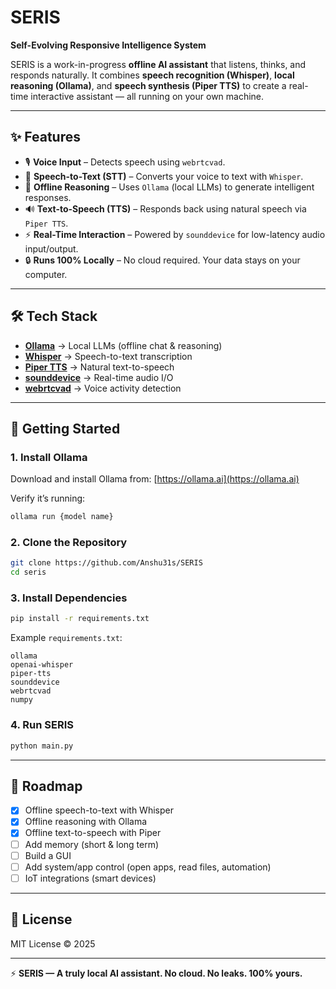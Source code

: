 # SERIS

**Self-Evolving Responsive Intelligence System**

SERIS is a work-in-progress **offline AI assistant** that listens, thinks, and responds naturally.
It combines **speech recognition (Whisper)**, **local reasoning (Ollama)**, and **speech synthesis (Piper TTS)** to create a real-time interactive assistant — all running on your own machine.

---

## ✨ Features

* 🎙️ **Voice Input** – Detects speech using `webrtcvad`.
* 📝 **Speech-to-Text (STT)** – Converts your voice to text with `Whisper`.
* 🧠 **Offline Reasoning** – Uses `Ollama` (local LLMs) to generate intelligent responses.
* 🔊 **Text-to-Speech (TTS)** – Responds back using natural speech via `Piper TTS`.
* ⚡ **Real-Time Interaction** – Powered by `sounddevice` for low-latency audio input/output.
* 🔒 **Runs 100% Locally** – No cloud required. Your data stays on your computer.

---

## 🛠️ Tech Stack

* **[Ollama](https://ollama.ai/)** → Local LLMs (offline chat & reasoning)
* **[Whisper](https://github.com/openai/whisper)** → Speech-to-text transcription
* **[Piper TTS](https://github.com/OHF-Voice/piper1-gpl)** → Natural text-to-speech
* **[sounddevice](https://python-sounddevice.readthedocs.io/)** → Real-time audio I/O
* **[webrtcvad](https://github.com/wiseman/py-webrtcvad)** → Voice activity detection

---

## 🚀 Getting Started

### 1. Install Ollama

Download and install Ollama from: [https://ollama.ai](https://ollama.ai)

Verify it’s running:

```bash
ollama run {model name}
```

### 2. Clone the Repository

```bash
git clone https://github.com/Anshu31s/SERIS
cd seris
```

### 3. Install Dependencies

```bash
pip install -r requirements.txt
```

Example `requirements.txt`:

```
ollama
openai-whisper
piper-tts
sounddevice
webrtcvad
numpy
```

### 4. Run SERIS

```bash
python main.py
```

---

## 📌 Roadmap

* [x] Offline speech-to-text with Whisper
* [x] Offline reasoning with Ollama
* [x] Offline text-to-speech with Piper
* [ ] Add memory (short & long term)
* [ ] Build a GUI
* [ ] Add system/app control (open apps, read files, automation)
* [ ] IoT integrations (smart devices)

---

## 📜 License

MIT License © 2025

---

⚡ **SERIS — A truly local AI assistant. No cloud. No leaks. 100% yours.**